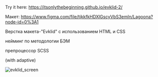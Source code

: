 Try it here: https://itsonlythebeginning.github.io/evklid-2/

Макет: https://www.figma.com/file/tjkkfkHDXlGscyVbS3emln/Lagoona?node-id=0%3A1

Верстка макета-"Evklid" с использованием HTML и CSS

нейминг по методологии БЭМ

препроцессор SCSS

(with adaptive)


![evklid_screen](https://github.com/itsonlythebeginning/evklid-2/assets/107440223/4699819d-6199-4474-a602-51e29a1a2152)
